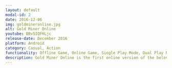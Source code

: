 ```yaml
---
layout: default
modal-id: 2
date: 2016-12-06
img: goldmineronline.jpg
alt: Gold Miner Online
youtube: BBv5IQFHLjc
release-date: December 2016
platform: Android
category: Casual, Action
functionality: Offline Game, Online Game, Single Play Mode, Dual Play Mode, Online Mode
description: Gold Miner Online is the first online version of the beloved legendary game Gold Miner. The game has two modes Online and Practice.
---
```

